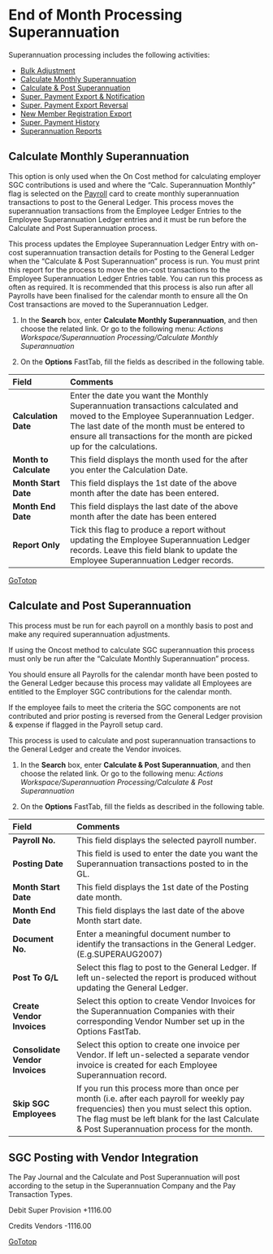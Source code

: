# End of Month Processing Superannuation

 Superannuation processing includes the following activities:
* [Bulk Adjustment](au-payroll-end-of-month-processing-superstream-payment-requirements.md)
* [Calculate Monthly Superannuation](#calculate-monthly-superannuation)  
* [Calculate & Post Superannuation](#calculate-and-post-superannuation)
* [Super. Payment Export & Notification](au-payroll-end-of-month-processing-superstream-payment-requirements.md)
* [Super. Payment Export Reversal](au-payroll-end-of-month-processing-superstream-payment-requirements.md)
* [New Member Registration Export](au-payroll-end-of-month-processing-superstream-payment-requirements.md)
* [Super. Payment History](au-payroll-end-of-month-processing-superstream-payment-requirements.md)
* [Superannuation Reports](au-payroll-end-of-month-processing-superstream-payment-requirements.md)

 
## Calculate Monthly Superannuation

This option is only used when the On Cost method for calculating employer SGC contributions is used and where the “Calc. Superannuation Monthly” flag is selected on the [Payroll](au-payroll-setup-payrolls.md) card to create monthly superannuation transactions to post to the General Ledger.  This process moves the superannuation transactions from the Employee Ledger Entries to the Employee Superannuation Ledger entries and it must be run before the Calculate and Post Superannuation process.

This process updates the Employee Superannuation Ledger Entry with on-cost superannuation transaction details for Posting to the General Ledger when the “Calculate & Post Superannuation” process is run.  You must print this report for the process to move the on-cost transactions to the Employee Superannuation Ledger Entries table.  You can run this process as often as required.  It is recommended that this process is also run after all Payrolls have been finalised for the calendar month to ensure all the On Cost transactions are moved to the Superannuation Ledger.

1.  In the **Search** box, enter **Calculate Monthly Superannuation**, and then choose the related link.  Or go to the following menu: *Actions Workspace/Superannuation Processing/Calculate Monthly Superannuation*

2.  On the **Options** FastTab, fill the fields as described in the following table.

|Field|	Comments|
| :--- | :--- |
|**Calculation Date**|	Enter the date you want the Monthly Superannuation transactions calculated and moved to the Employee Superannuation Ledger.  The last date of the month must be entered to ensure all transactions for the month are picked up for the calculations.
|**Month to Calculate**|	This field displays the month used for the after you enter the Calculation Date.
|**Month Start Date**|	This field displays the 1st date of the above month after the date has been entered.
|**Month End Date**|	This field displays the last date of the above month after the date has been entered
|**Report Only**|	Tick this flag to produce a report without updating the Employee Superannuation Ledger records.  Leave this field blank to update the Employee Superannuation Ledger records.
 
 [GoTotop](#end-of-month-processing-superannuation)
 
## Calculate and Post Superannuation 

This process must be run for each payroll on a monthly basis to post and make any required superannuation adjustments.  

If using the Oncost method to calculate SGC superannuation this process must only be run after the “Calculate Monthly Superannuation” process.  

You should ensure all Payrolls for the calendar month have been posted to the General Ledger because this process may validate all Employees are entitled to the Employer SGC contributions for the calendar month.  

If the employee fails to meet the criteria the SGC components are not contributed and prior posting is reversed from the General Ledger provision & expense if flagged in the Payroll setup card.

This process is used to calculate and post superannuation transactions to the General Ledger and create the Vendor invoices. 

1.  In the **Search** box, enter **Calculate & Post Superannuation**, and then choose the related link.  Or go to the following menu: *Actions Workspace/Superannuation Processing/Calculate & Post Superannuation*
 
2.  On the **Options** FastTab, fill the fields as described in the following table.

|Field	|Comments|
| :--- | :--- |
|**Payroll No.**|	This field displays the selected payroll number. 
|**Posting Date**|	This field is used to enter the date you want the Superannuation transactions posted to in the GL.  
|**Month Start Date**|	This field displays the 1st date of the Posting date month. 
|**Month End Date**|	This field displays the last date of the above Month start date.
|**Document No.**|	Enter a meaningful document number to identify the transactions in the General Ledger. (E.g.SUPERAUG2007)
|**Post To G/L**|	Select this flag to post to the General Ledger.  If left un-selected the report is produced without updating the General Ledger.
|**Create Vendor Invoices**|	Select this option to create Vendor Invoices for the Superannuation Companies with their corresponding Vendor Number set up in the Options FastTab. 
|**Consolidate Vendor Invoices**|	Select this option to create one invoice per Vendor.  If left un-selected a separate vendor invoice is created for each Employee Superannuation record.
|**Skip SGC Employees**|	If you run this process more than once per month (i.e. after each payroll for weekly pay frequencies) then you must select this option. The flag must be left blank for the last Calculate & Post Superannuation process for the month.

## SGC Posting with Vendor Integration

The Pay Journal and the Calculate and Post Superannuation will post according to the setup in the Superannuation Company and the Pay Transaction Types.

Debit Super Provision                   +1116.00

Credits Vendors                         -1116.00 

[GoTotop](#end-of-month-processing-superannuation)
